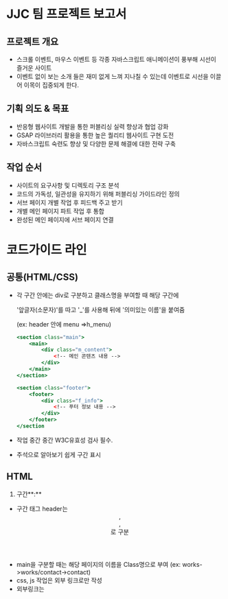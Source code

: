 # JJC 팀 프로젝트 보고서

## 프로젝트 개요

- 스크롤 이벤트, 마우스 이벤트 등 각종 자바스크립트 애니메이션이 풍부해 시선이 즐거운 사이트
- 이벤트 없이 보는 소개 들은 재미 없게 느껴 지나칠 수 있는데 이벤트로 시선을 이끌어 이목이 집중되게 한다.

## 기획 의도 & 목표

- 반응형 웹사이트 개발을 통한 퍼블리싱 실력 향상과 협업 강화
- GSAP 라이브러리 활용을 통한 높은 퀄리티 웹사이트 구현 도전
- 자바스크립트 숙련도 향상 및 다양한 문제 해결에 대한 전략 구축

## 작업 순서

- 사이트의 요구사항 및 디렉토리 구조 분석
- 코드의 가독성, 일관성을 유지하기 위해 퍼블리싱 가이드라인 정의
- 서브 페이지 개별 작업 후 피드백 주고 받기
- 개별 메인 페이지 파트 작업 후 통합
- 완성된 메인 페이지에 서브 페이지 연결

# 코드가이드 라인

## 공통(HTML/CSS)

- 각 구간 안에는 div로 구분하고 클래스명을 부여할 때 해당 구간에
    
    '앞글자(소문자)'를 따고 '_'를 사용해 뒤에 '의미있는 이름'을 붙여줌
    
    (ex: header 안에 menu =>h_menu)
    
    ```jsx
    <section class="main">
        <main>
            <div class="m_content">
                <!-- 메인 콘텐츠 내용 -->
            </div>
        </main>
    </section>
    
    <section class="footer">
        <footer>
            <div class="f_info">
                <!-- 푸터 정보 내용 -->
            </div>
        </footer>
    </section
    ```
    
- 작업 중간 중간 W3C유효성 검사 필수.
- 주석으로 알아보기 쉽게 구간 표시

## **HTML**

1. 구간**:**
- 구간 태그 header는 <header>,<main>,<footer>로 구분
- main을 구분할 때는 해당 페이지의 이름을 Class명으로 부여 (ex: works->works/contact->contact)
- css, js 작업은 외부 링크로만 작성
- 외부링크는 <title> 아래로 태그, og, favicon, font, reset, style 순으로 넣음
1. **들여쓰기:**
- 탭 2칸 (스페이스 사용x)
1. **파비콘 링크 추가하기:** 웹페이지의 **`<head>`** 섹션에 아래 코드를 추가하여 파비콘을 설정합니다. 예시는 파비콘 파일이 "favicon.ico"로 저장되어 있는 경우입니다:

```html
htmlCopy code
<link rel="icon" href="favicon.ico" type="image/x-icon">
<link rel="icon" href="favicon.ico" type="image/vnd.microsoft.icon">
<link rel="shortcut icon" href="favicon.ico" type="image/x-icon">

```

이 코드는 파비콘 파일의 경로를 지정하고, 파비콘이 지원되지 않는 브라우저를 위해 타입을 지정합니다.

## **CSS**

1. **선택자**
- 선택자는 클래스명을 기본으로
- 하위 선택자를 기본으로 작성하고 특수한 경우에 그 외 선택자를 사용함
    
    <header>
    
    <div class= “h_container”>
    
    <a class=”btn”> </a>
    
    </div>
    
    </header>
    
    css = > .btn {스타일}     / 특수한 경우 (btn이 겹칠때) h_container .btn {스타일}
    
1. **스타일** **시트** **구조:**
- 스타일 순서는 일관성 있게 header → main → footer 작업
1. **효율적인 스타일 구조**
- 이미지 단위 : px 고정 필요에따라 %사용
- font-family:  ‘Pretendard’- 먼저 사용 ‘맑은 고딕’ ‘san-serif’ 순으로 사용 모바일과 통일성 유지를 위해 모바일도 동일하게 작성.
1. **미디어 쿼리**
- 모바일 기준으로 작업 후 pc 작업
    
    브레이크 포인트 : 모바일 >= 350px , pc >= 1200px 설정
    

## **JavaScript**

1. 식별자명**:**
- 변수 선언은 지역변수로 작성을 기본
- 변수 이름은 개발자들의 관습적인 이름을 사용

```jsx
javascriptCopy code
// 예: 명확한 변수명과 한글 주석
const btn = document.querySelector('.h-btn'); 
// 버튼 엘리먼트를 선택
const inp = document.querySelector('.h-inp');   
// 입력 엘리먼트를 선택

javascriptCopy code
// 예: 코드가 겹칠때
const mBtn = document.querySelector('.m-btn'); 
main > btn = mbtn = 명확한 표기를 위해 카멜표기법 mBtn
// 버튼 엘리먼트를 선택
const mInp = document.querySelector('.m-inp');   
// 입력 엘리먼트를 선택
```

2. **event 변수**

이벤트리스너안에 콜백함수를 다 쓸것인지. 어조는 간결하게. 통일성있게.

**이벤트 처리 및 addEventListener 사용:**

- 코드에서 이벤트 처리는 **`addEventListener`** 함수를 통해 수행됩니다. 이 방법은 JavaScript 코드와 HTML을 명확하게 분리하여 코드의 구조를 개선하고 관리성을 향상시킵니다.

**이벤트 객체와 event 변수 활용:**

- **`addEventListener`** 함수를 활용할 때, 이벤트 핸들러 함수 내부에서 **`event`** 변수를 사용하여 이벤트 객체에 접근합니다. 이 객체에는 이벤트와 관련된 다양한 정보와 속성이 포함되어 있어 코드 내부에서 이 정보를 활용할 수 있습니다.

**"onclick" 속성 사용의 제한:**

- HTML 요소에 "onclick" 속성을 직접 사용하여 이벤트 핸들러를 할당하는 것은 지양하며, 대신 **`addEventListener`** 함수를 활용하여 이벤트 처리를 구현합니다. 이로써 코드의 유지 보수성을 향상시키고 가독성을 높입니다.

---

## 디렉토리 구조

![그림1](https://github.com/wkd6262/JJCproject/assets/142865132/0c88fd8a-3c63-41e7-a093-66975ece31bb)

---

## 사용 기술

- **웹 화면**
    - HTML5 / CSS3 / JavaScript / GSAP
- **Tool**
    - GitHub / Google Drive / Notion / Figma / Google Sheets

## 담당 업무

- 리더 ****
    - 코드 가이드라인 정의
    - 작업 계획 작성 및 팀원 일정 조율
    - gsap에 대한 학습사이트 제공과 원리를 알기 쉽게 주석으로 표시
    - 작업 시 팀원들의 문제해결을 리더로써 적극적으로 도움

- 작업
    - main - intro 파트 / sub - Inside 페이지
    - header nav toggle 메뉴 구현
    - Javascript를 이용해 다양한 이벤트 구현
    - 파워포인트 템플릿 작성
    - 팀 프로젝트 발표

## 페이지 구성

- Header
    
    ![그림2](https://github.com/wkd6262/JJCproject/assets/142865132/5badbc1a-bc72-4e84-8c50-7123f38e3327)
    
    ![헤더1](https://github.com/wkd6262/JJCproject/assets/142865132/25164eb4-7cee-4162-85b5-798702fe1712)
    
    - GSAP - ScrollTrigger 이용
    - 스크롤에 따라 PC 버전 메뉴가 생겼다가 사라지는 효과 (가독성 상승)

---

- Intro
    
    ![그림4](https://github.com/wkd6262/JJCproject/assets/142865132/c6e51aca-4b55-4384-aa7f-e6c6c4a29298)
    
    - JavaScript의 마우스 좌표를 이용
    - 마우스 커서 움직임에 따라 이미지가 움직이는 효과

---

- Works
    
    ![그림5](https://github.com/wkd6262/JJCproject/assets/142865132/3b544e18-07fc-4e28-b738-5ffcc12c3871)
    
    - CSS의 애니메이션 이용
    
    ![그림8](https://github.com/wkd6262/JJCproject/assets/142865132/e3e4921c-ce91-42d3-8b8d-01dd8aef56a3)
    
    - CSS: hover 이용
    - 원하는 작업물에 마우스를 올리면 주황색 이미지가 올라오는 효과
        - 작업물의 배너를 클릭하면 Works 페이지로 이동

---

- About
    
    ![그림6](https://github.com/wkd6262/JJCproject/assets/142865132/86e38c71-348c-4fbb-aaf0-98c02ad69d77)
    
- GSAP - ScrollTrigger 이용
    

![그림7](https://github.com/wkd6262/JJCproject/assets/142865132/3bd919a6-0c45-4590-9ef8-6eaa140a83c1)

- 스크롤을 내리면 원이 커지면서 올라오는 효과

---

- Contact
    
    ![그림9](https://github.com/wkd6262/JJCproject/assets/142865132/7d65f7e7-33ee-44bb-8219-629615ca7079)
    
    - JavaScript로 Kakao map 연결
    - 마우스 커서 움직임에 따라 이미지가 움직이는 효과
    
    ![그림11](https://github.com/wkd6262/JJCproject/assets/142865132/99e3bf1d-a5ee-476e-ac4b-a2ce4a0c72ce)
    
    - JavaScript의 .addEventListener 이용
    - 브로슈어 신청하기를 누르면 모달창열림

![그림10](https://github.com/wkd6262/JJCproject/assets/142865132/404ade6b-6f10-4692-8869-7eb1fcb0ee56)

- JavaScript의 .addEventListener 이용
- 프로젝트 문의하기를 누르면 toggle 창 열리며 순차적으로동작하도록 구현
  
---

- Inside
    
    ![그림12](https://github.com/wkd6262/JJCproject/assets/142865132/8fac9b43-cc23-4f04-bd9f-b5b8e79fa484)
    
    - GSAP - ScrollTrigger 이용
    - .addEventListener를 이용한 스크롤 이벤트 효과 구현
    - 스크롤이 해당 구간으로 오면 이미지가 스크롤 값에 맞춰 translateX 값이 변함
    - 마우스 커서 움직임에 따라 이미지가 움직이는 효과
      
---

- Footer
    
    ![그림3](https://github.com/wkd6262/JJCproject/assets/142865132/ba4d835e-8aa6-4625-91ed-8ea5236fd757)
    
    - JavaScript의 .addEventListener 이용
    - 사이트 사용자의 이동 편리성을 위해 Family Site 모달창 추가

---

### **문제 및 해결**

- **상황 1**
    
    서브페이지 설계 중 사전에 맞춘 디렉토리 구조에 맞게 경로 작성 했으나 이미지가 누락되는 상황 발생
    
    - **문제 확인 및 해결**
        
        경로가 멀어서 로딩이 오래 걸렸던 것. 
        
        ⇒ 각 서브 폴더 안에 이미지 폴더를 추가해서 경로를 줄임
        
- **상황 2**
    
    메인페이지의 파트를 나눠 각자 작업한 다음 병합 했더니 레이아웃이 무너지고, 동작들이 구현되지 않는 
    
    상황 발생
    
    - **문제 확인 및 해결**
        
        CSS에서 준 속성들에서 충돌이 일어나면서 JavaScript까지 영향
        
        ⇒ 개인 작업을 토대로 한 사람이 HTML, CSS를 다시 설계한 다음 필요한 JavaScript를 넣음
        
- **상황 3**
    
    메인 인트로 부분에 sticky 속성을 이용해서 아래 콘텐츠가 인트로 위로 겹치면서 올라오는 효과를
    
    주려 했으나 실패
    
    - **문제 확인 및 해결**
        
        sticky 대신 JavaScript 스크롤이벤트효과와 transition 값을 줘서 해결
        
- **상황 4**
    
    메인 Contact 부분에서 ‘브로슈어 신청하기’을 누르면 모달창이 열림과 동시에 페이지 최상단으로 이동하는 오류 발생
    
    - **문제 확인 및 해결**
        
        JavaScript에서 <a>태그 기본 성격을 지우지 않아서 발생
        
        ⇒ .preventDefault로 제거하여 해결 
        
- **상황 5**
    
    기존 사이트에서 가져온 svg에 GSAP MotionPath을 적용되지 않는 상황 발생
    
    - **문제 확인 및 해결**
        
        서브페이지 타이틀에 들어가는 모션은 이미지로 대체하고, 메인 about 파트는 제작한 영상으로 대체
        

---

# 프로젝트 완료 리뷰

## 아쉬운 부분

- **모션패스 미구현**
    - 모션패스 구현이 어려워 Ae 비디오 및 SVG로 대체

- **포지션 고정의 어려움**
    - 이미지들의 고정 값 (화면의 크기가 달라지면 위치가 변하는 이슈)

- **토글 버튼(메뉴)**
    - 코드펜 사이트를 통해 응용하는 법만 익히고, 원본과 같이 구현하지 못함.

## 잘한 부분

- **팀 소통 및 협력**
    - 서로의 의견을 공유하여 도움 요청, 문제해결, 역할 분담 등을 매우 적극적으로 참여.
- **도전적인 프로젝트 선택**
    - 쉽고 단순한 웹사이트보다 난이도 높은 웹사이트로 선택해 기술의 숙련도 상승 과 디자인 이해력 향상
- **문제해결 및 성장**
    - 어려운 상황에서 문제 해결로 JavaScript 숙련도 상승 및 플러그인 구현 경험

## 배운 점 및 주관적인 의견

- **팀 협업 강화:** 팀 프로젝트를 통해 팀원들과의 효과적인 소통과 협업 능력을 강화
- **기술적 도전과 성장:** JavaScript와 GSAP 플러그인을 활용한 웹사이트 개발은 새로운 기술에 대한 도전이었지만, 이를 통해 디자인과 기술적인 성장을 이룸
    - gsap 플러그인 학습 방법
        - gsap가 들어간 사이트를 참고해 코드에 대한 이해와 플러그인 응용법을 익힘
        - 네이버 블로그를 통해 직접 예제를 만들어 학습함
        
        ![Untitled](https://github.com/wkd6262/JJCproject/assets/142865132/5f5e0132-1db0-4095-899b-fc9e57559781)
        
- **창의적 대안 발견:** 어려운 부분에서도 포기하지 않고 창의적인 대안을 찾아내어 높은 완성도의 웹사이트를 구현하는 경험
- **향후 프로젝트에 적용:** 앞으로의 프로젝트에서도 이러한 경험을 토대로 더 나은 결과물 창출

---

## [프로젝트 바로가기](https://jjc0822.github.io/JJC/)**🎈**
